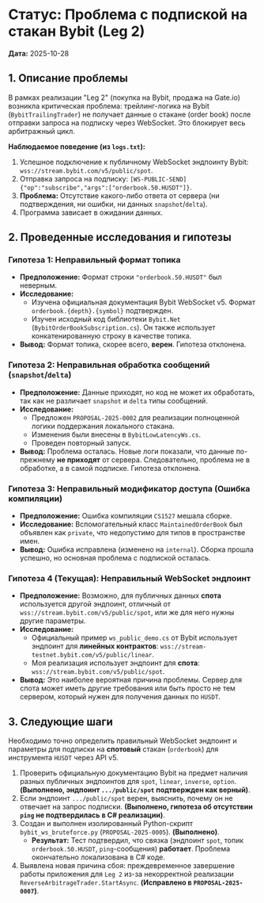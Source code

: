 # Статус: Проблема с подпиской на стакан Bybit (Leg 2)

**Дата:** 2025-10-28

## 1. Описание проблемы

В рамках реализации "Leg 2" (покупка на Bybit, продажа на Gate.io) возникла критическая проблема: трейлинг-логика на Bybit (`BybitTrailingTrader`) не получает данные о стакане (order book) после отправки запроса на подписку через WebSocket. Это блокирует весь арбитражный цикл.

**Наблюдаемое поведение (из `logs.txt`):**
1.  Успешное подключение к публичному WebSocket эндпоинту Bybit: `wss://stream.bybit.com/v5/public/spot`.
2.  Отправка запроса на подписку: `[WS-PUBLIC-SEND] {"op":"subscribe","args":["orderbook.50.HUSDT"]}`.
3.  **Проблема:** Отсутствие какого-либо ответа от сервера (ни подтверждения, ни ошибки, ни данных `snapshot`/`delta`).
4.  Программа зависает в ожидании данных.

## 2. Проведенные исследования и гипотезы

### Гипотеза 1: Неправильный формат топика
*   **Предположение:** Формат строки `"orderbook.50.HUSDT"` был неверным.
*   **Исследование:**
    *   Изучена официальная документация Bybit WebSocket v5. Формат `orderbook.{depth}.{symbol}` подтвержден.
    *   Изучен исходный код библиотеки `Bybit.Net` (`BybitOrderBookSubscription.cs`). Он также использует конкатенированную строку в качестве топика.
*   **Вывод:** Формат топика, скорее всего, **верен**. Гипотеза отклонена.

### Гипотеза 2: Неправильная обработка сообщений (`snapshot`/`delta`)
*   **Предположение:** Данные приходят, но код не может их обработать, так как не различает `snapshot` и `delta` типы сообщений.
*   **Исследование:**
    *   Предложен `PROPOSAL-2025-0002` для реализации полноценной логики поддержания локального стакана.
    *   Изменения были внесены в `BybitLowLatencyWs.cs`.
    *   Проведен повторный запуск.
*   **Вывод:** Проблема осталась. Новые логи показали, что данные по-прежнему **не приходят** от сервера. Следовательно, проблема не в обработке, а в самой подписке. Гипотеза отклонена.

### Гипотеза 3: Неправильный модификатор доступа (Ошибка компиляции)
*   **Предположение:** Ошибка компиляции `CS1527` мешала сборке.
*   **Исследование:** Вспомогательный класс `MaintainedOrderBook` был объявлен как `private`, что недопустимо для типов в пространстве имен.
*   **Вывод:** Ошибка исправлена (изменено на `internal`). Сборка прошла успешно, но основная проблема с подпиской осталась.

### Гипотеза 4 (Текущая): Неправильный WebSocket эндпоинт
*   **Предположение:** Возможно, для публичных данных **спота** используется другой эндпоинт, отличный от `wss://stream.bybit.com/v5/public/spot`, или же для него нужны другие параметры.
*   **Исследование:**
    *   Официальный пример `ws_public_demo.cs` от Bybit использует эндпоинт для **линейных контрактов**: `wss://stream-testnet.bybit.com/v5/public/linear`.
    *   Моя реализация использует эндпоинт для **спота**: `wss://stream.bybit.com/v5/public/spot`.
*   **Вывод:** Это наиболее вероятная причина проблемы. Сервер для спота может иметь другие требования или быть просто не тем сервером, который нужен для получения данных по `HUSDT`.

## 3. Следующие шаги

Необходимо точно определить правильный WebSocket эндпоинт и параметры для подписки на **спотовый** стакан (`orderbook`) для инструмента `HUSDT` через API v5.

1.  Проверить официальную документацию Bybit на предмет наличия разных публичных эндпоинтов для `spot`, `linear`, `inverse`, `option`. **(Выполнено, эндпоинт `.../public/spot` подтвержден как верный)**.
2.  Если эндпоинт `.../public/spot` верен, выяснить, почему он не отвечает на запрос подписки. **(Выполнено, гипотеза об отсутствии `ping` не подтвердилась в C# реализации)**.
3.  Создан и выполнен изолированный Python-скрипт `bybit_ws_bruteforce.py` (`PROPOSAL-2025-0005`). **(Выполнено)**.
    *   **Результат:** Тест подтвердил, что связка (эндпоинт `spot`, топик `orderbook.50.HUSDT`, `ping`-сообщения) **работает**. Проблема окончательно локализована в C# коде.
4.  Выявлена новая причина сбоя: преждевременное завершение работы приложения для `Leg 2` из-за некорректной реализации `ReverseArbitrageTrader.StartAsync`. **(Исправлено в `PROPOSAL-2025-0007`)**.